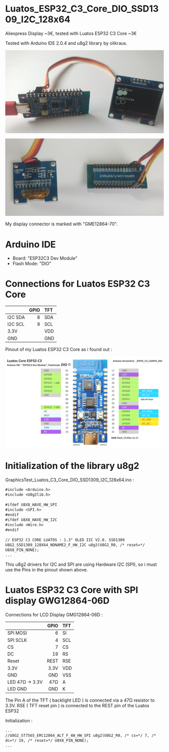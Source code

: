 # Luatos_ESP32_C3_Core_DIO_SSD1309_I2C_128x64

Aliexpress Display ~3€, tested with Luatos ESP32 C3 Core ~3€ 

Tested with Arduino IDE 2.0.4 and u8g2 library by olikraus.

![SSD1309_I2C_128x64](pictures/I2C_TFT_drawCircle.png)

![SSD1309_I2C_128x64](pictures/I2C_TFT_Back.png)

My display connector is marked with "GME12864-70".

# Arduino IDE
- Board: "ESP32C3 Dev Module" 
- Flash Mode: "DIO"

# Connections for Luatos ESP32 C3 Core

|          | GPIO | TFT   |
| :------- | ---: | :---- |
| I2C SDA  |  8   | SDA   |
| I2C SCL  |  9   | SCL   |
| 3.3V     |      | VDD   |
| GND      |      | GND   |

Pinout of my Luatos ESP32 C3 Core as i found out :

![Luatos_C3_Core](pictures/Luatos_ESP32_C3_Core.png)

# Initialization of the library u8g2
GraphicsTest_Luatos_C3_Core_DIO_SSD1309_I2C_128x64.ino :
```
#include <Arduino.h>
#include <U8g2lib.h>

#ifdef U8X8_HAVE_HW_SPI
#include <SPI.h>
#endif
#ifdef U8X8_HAVE_HW_I2C
#include <Wire.h>
#endif

// ESP32 C3 CORE LUATOS : 1.3" OLED IIC V2.0. SSD1309
U8G2_SSD1309_128X64_NONAME2_F_HW_I2C u8g2(U8G2_R0, /* reset=*/ U8X8_PIN_NONE); 
...
```
This u8g2 drivers for I2C and SPI are using Hardware I2C (SPI), so i must use the Pins in the pinout shown above. 

# Luatos ESP32 C3 Core with SPI display GWG12864-06D

Connections for LCD Display GMG12864-06D :

|                 | GPIO | TFT   |
| :-------------- | ---: | :---- |
| SPI MOSI        |  6   | SI    |
| SPI SCLK        |  4   | SCL   |
| CS              |  7   | CS    |
| DC              | 19   | RS    |
| Reset           | REST | RSE   |
| 3.3V            | 3.3V | VDD   |
| GND             | GND  | VSS   |
| LED 47Ω -> 3.3V | 47Ω  | A     |
| LED GND         | GND  | K     |

The Pin A of the TFT ( backlight LED ) is connected via a 47Ω resistor to 3.3V. RSE ( TFT reset pin ) is connected to the REST pin of the Luatos ESP32

Initialization :
```
...
//U8G2_ST7565_ERC12864_ALT_F_4W_HW_SPI u8g2(U8G2_R0, /* cs=*/ 7, /* dc=*/ 19, /* reset=*/ U8X8_PIN_NONE);  
...
```
